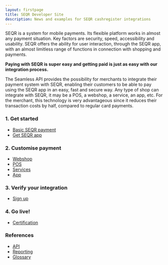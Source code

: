 ```yaml
---
layout: firstpage
title: SEQR Developer Site
description: News and examples for SEQR cashregister integrations
---
```


SEQR is a system for mobile payments. Its flexible platform works in almost any payment situation. Key factors are security, speed, accessibility and usability. SEQR offers the ability for user interaction, through the SEQR app, with an almost limitless range of functions in connection with shopping and payments.

**Paying with SEQR is super easy and getting paid is just as easy with our
integration process.**

The Seamless API provides the possibility for merchants to integrate their payment system with SEQR, enabling their customers to be able to pay using the SEQR app in an easy, fast and secure way. Any type of shop can integrate with SEQR, it may be a POS, a webshop, a service, an app, etc. For the merchant, this technology is very advantageous since it reduces their transaction costs by half, compared to regular card payments.


 


<div class="boxes">
 <div class="box">
  <h3>1. Get started</h3>
  <ul>
   <li><a href="merchant/payment">Basic SEQR payment</a></li>
   <li><a href="app/">Get SEQR app</a></li>
  </ul>
 </div>
 <div class="box">
 <h3>2. Customise payment</h3>
  <ul>
   <li><a href="merchant/webshop">Webshop</a></li>
   <li><a href="merchant/pos">POS</a></li> 
   <li><a href="merchant/externalservices">Services</a></li>
   <li><a href="merchant/inapp">App</a></li> 
  </ul> 
 </div>
 <div class="box">
 <h3>3. Verify your integration</h3>
  <ul>
   <li><a href="merchant/reference/signup.html">Sign up</a></li>
  </ul> 
 </div>
 <div class="box">
 <h3>4. Go live!</h3> 
  <ul>
   <li><a href="merchant/reference/certification.html">Certification</a></li> 
 </ul> 
 </div>
 <div class="box">
 <h3>References</h3> 
  <ul>
   <li><a href="merchant/reference/api.html">API</a></li>
   <li><a href="merchant/reference/reporting.html">Reporting</a></li>
   <!-- li><a href="merchant/reference/loyalty.html">Loyalty</a></li -->
   <li><a href="merchant/reference/glossary.html">Glossary</a></li>
  </ul>
 </div>



